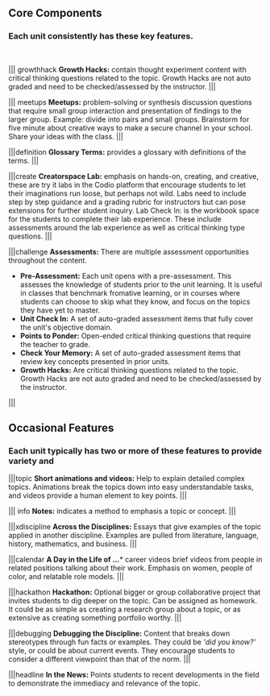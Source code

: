 ## Core Components
### Each unit consistently has these key features.
<br>


||| growthhack
**Growth Hacks:**  contain thought experiment content with critical thinking questions related to the topic. Growth Hacks are not auto graded and need to be checked/assessed by the instructor.
|||

||| meetups
**Meetups:**  problem-solving or synthesis discussion questions that require small group interaction and presentation of findings to the larger group. Example: divide into pairs and small groups. Brainstorm for five minute about creative ways to make a secure channel in your school.  Share your ideas with the class. 
|||
 
|||definition
**Glossary Terms:**  provides a glossary with definitions of the terms. 
|||

|||create
**Creatorspace Lab:**  emphasis on hands-on, creating, and creative, these are try it labs in the Codio platform that encourage students to let their imaginations run loose, but perhaps not wild. Labs need to include step by step guidance and a grading rubric for instructors but can pose extensions for further student inquiry. Lab Check In: is the workbook space for the students to complete their lab experience. These include assessments around the lab experience as well as critical thinking type questions.
|||

|||challenge
**Assessments:**  There are multiple assessment opportunities throughout the content. 
 - **Pre-Assessment:**  Each unit opens with a pre-assessment. This assesses the knowledge of students prior to the unit learning. It is useful in classes that benchmark fromative learning, or in courses where students can choose to skip what they know, and focus on the topics they have yet to master. 
 - **Unit Check In:**  A set of auto-graded assessment items that fully cover the unit's objective domain.
 - **Points to Ponder:**  Open-ended critical thinking questions that require the teacher to grade.
 - **Check Your Memory:**  A set of auto-graded assessment items that review key concepts presented in prior units.
 - **Growth Hacks:** Are critical thinking questions related to the topic. Growth Hacks are not auto graded and need to be checked/assessed by the instructor.

|||



## Occasional Features

### Each unit typically has two or more of these features to provide variety and 

|||topic
**Short animations and videos:**  Help to explain detailed complex topics. Animations break the topics down into easy understandable tasks, and videos provide a human element to key points.
|||

 
||| info
**Notes:**  indicates a method to emphasis a topic or concept.
|||

|||xdiscipline
**Across the Disciplines:** Essays that give examples of the topic applied in another discipline. Examples are pulled from literature, language, history, mathematics, and business. 
|||

|||calendar
**A Day in the Life of …*** career videos brief videos from people in related positions talking about their work.  Emphasis on women, people of color, and relatable role models.
|||

|||hackathon
**Hackathon:** Optional bigger or group collaborative project that invites students to dig deeper on the topic. Can be assigned as homework. It could be as simple as creating a research group about a topic, or as extensive as creating something portfolio worthy.
|||

|||debugging
**Debugging the Discipline:** Content that breaks down stereotypes through fun facts or examples. They could be *'did you know?'* style, or could be about current events. They encourage students to consider a different viewpoint than that of the norm.
|||

|||headline
**In the News:** Points students to recent developments in the field to demonstrate the immediacy and relevance of the topic.
